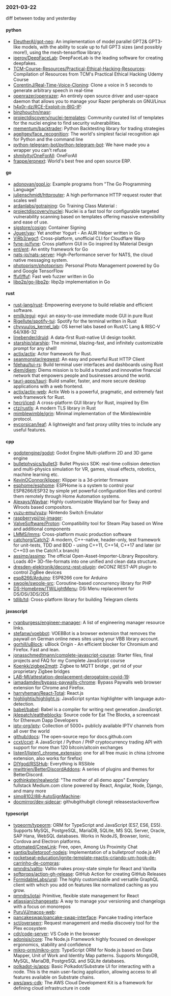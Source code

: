 ### 2021-03-22
diff between today and yesterday

#### python
* [EleutherAI/gpt-neo](https://github.com/EleutherAI/gpt-neo): An implementation of model parallel GPT2& GPT3-like models, with the ability to scale up to full GPT3 sizes (and possibly more!), using the mesh-tensorflow library.
* [iperov/DeepFaceLab](https://github.com/iperov/DeepFaceLab): DeepFaceLab is the leading software for creating deepfakes.
* [TCM-Course-Resources/Practical-Ethical-Hacking-Resources](https://github.com/TCM-Course-Resources/Practical-Ethical-Hacking-Resources): Compilation of Resources from TCM's Practical Ethical Hacking Udemy Course
* [CorentinJ/Real-Time-Voice-Cloning](https://github.com/CorentinJ/Real-Time-Voice-Cloning): Clone a voice in 5 seconds to generate arbitrary speech in real-time
* [openrazer/openrazer](https://github.com/openrazer/openrazer): An entirely open source driver and user-space daemon that allows you to manage your Razer peripherals on GNU/Linux
* [h4x0r-dz/RCE-Exploit-in-BIG-IP](https://github.com/h4x0r-dz/RCE-Exploit-in-BIG-IP): 
* [binzhouchn/masr](https://github.com/binzhouchn/masr): 
* [projectdiscovery/nuclei-templates](https://github.com/projectdiscovery/nuclei-templates): Community curated list of templates for the nuclei engine to find security vulnerabilities.
* [mementum/backtrader](https://github.com/mementum/backtrader): Python Backtesting library for trading strategies
* [ageitgey/face_recognition](https://github.com/ageitgey/face_recognition): The world's simplest facial recognition api for Python and the command line
* [python-telegram-bot/python-telegram-bot](https://github.com/python-telegram-bot/python-telegram-bot): We have made you a wrapper you can't refuse
* [shmilylty/OneForAll](https://github.com/shmilylty/OneForAll): OneForAll
* [frappe/erpnext](https://github.com/frappe/erpnext): World's best free and open source ERP.

#### go
* [adonovan/gopl.io](https://github.com/adonovan/gopl.io): Example programs from "The Go Programming Language"
* [julienschmidt/httprouter](https://github.com/julienschmidt/httprouter): A high performance HTTP request router that scales well
* [ardanlabs/gotraining](https://github.com/ardanlabs/gotraining): Go Training Class Material :
* [projectdiscovery/nuclei](https://github.com/projectdiscovery/nuclei): Nuclei is a fast tool for configurable targeted vulnerability scanning based on templates offering massive extensibility and ease of use.
* [sigstore/cosign](https://github.com/sigstore/cosign): Container Signing
* [Jguer/yay](https://github.com/Jguer/yay): Yet another Yogurt - An AUR Helper written in Go
* [ViRb3/wgcf](https://github.com/ViRb3/wgcf):  Cross-platform, unofficial CLI for Cloudflare Warp
* [fyne-io/fyne](https://github.com/fyne-io/fyne): Cross platform GUI in Go inspired by Material Design
* [ent/ent](https://github.com/ent/ent): An entity framework for Go
* [nats-io/nats-server](https://github.com/nats-io/nats-server): High-Performance server for NATS, the cloud native messaging system.
* [photoprism/photoprism](https://github.com/photoprism/photoprism): Personal Photo Management powered by Go and Google TensorFlow
* [ffuf/ffuf](https://github.com/ffuf/ffuf): Fast web fuzzer written in Go
* [libp2p/go-libp2p](https://github.com/libp2p/go-libp2p): libp2p implementation in Go

#### rust
* [rust-lang/rust](https://github.com/rust-lang/rust): Empowering everyone to build reliable and efficient software.
* [emilk/egui](https://github.com/emilk/egui): egui: an easy-to-use immediate mode GUI in pure Rust
* [Rigellute/spotify-tui](https://github.com/Rigellute/spotify-tui): Spotify for the terminal written in Rust 
* [chyyuu/os_kernel_lab](https://github.com/chyyuu/os_kernel_lab): OS kernel labs based on Rust/C Lang & RISC-V 64/X86-32
* [linebender/druid](https://github.com/linebender/druid): A data-first Rust-native UI design toolkit.
* [starship/starship](https://github.com/starship/starship):  The minimal, blazing-fast, and infinitely customizable prompt for any shell!
* [actix/actix](https://github.com/actix/actix): Actor framework for Rust.
* [seanmonstar/reqwest](https://github.com/seanmonstar/reqwest): An easy and powerful Rust HTTP Client
* [fdehau/tui-rs](https://github.com/fdehau/tui-rs): Build terminal user interfaces and dashboards using Rust
* [diem/diem](https://github.com/diem/diem): Diems mission is to build a trusted and innovative financial network that empowers people and businesses around the world.
* [tauri-apps/tauri](https://github.com/tauri-apps/tauri): Build smaller, faster, and more secure desktop applications with a web frontend.
* [actix/actix-web](https://github.com/actix/actix-web): Actix Web is a powerful, pragmatic, and extremely fast web framework for Rust.
* [hecrj/iced](https://github.com/hecrj/iced): A cross-platform GUI library for Rust, inspired by Elm
* [ctz/rustls](https://github.com/ctz/rustls): A modern TLS library in Rust
* [mimblewimble/grin](https://github.com/mimblewimble/grin): Minimal implementation of the Mimblewimble protocol.
* [eycorsican/leaf](https://github.com/eycorsican/leaf): A lightweight and fast proxy utility tries to include any useful features.

#### cpp
* [godotengine/godot](https://github.com/godotengine/godot): Godot Engine  Multi-platform 2D and 3D game engine
* [bulletphysics/bullet3](https://github.com/bulletphysics/bullet3): Bullet Physics SDK: real-time collision detection and multi-physics simulation for VR, games, visual effects, robotics, machine learning etc.
* [KevinOConnor/klipper](https://github.com/KevinOConnor/klipper): Klipper is a 3d-printer firmware
* [esphome/esphome](https://github.com/esphome/esphome): ESPHome is a system to control your ESP8266/ESP32 by simple yet powerful configuration files and control them remotely through Home Automation systems.
* [Alexays/Waybar](https://github.com/Alexays/Waybar): Highly customizable Wayland bar for Sway and Wlroots based compositors.  
* [yuzu-emu/yuzu](https://github.com/yuzu-emu/yuzu): Nintendo Switch Emulator
* [raspberrypi/rpi-imager](https://github.com/raspberrypi/rpi-imager): 
* [ValveSoftware/Proton](https://github.com/ValveSoftware/Proton): Compatibility tool for Steam Play based on Wine and additional components
* [LMMS/lmms](https://github.com/LMMS/lmms): Cross-platform music production software
* [catchorg/Catch2](https://github.com/catchorg/Catch2): A modern, C++-native, header-only, test framework for unit-tests, TDD and BDD - using C++11, C++14, C++17 and later (or C++03 on the Catch1.x branch)
* [assimp/assimp](https://github.com/assimp/assimp): The official Open-Asset-Importer-Library Repository. Loads 40+ 3D-file-formats into one unified and clean data structure.
* [dresden-elektronik/deconz-rest-plugin](https://github.com/dresden-elektronik/deconz-rest-plugin): deCONZ REST-API plugin to control ZigBee devices
* [esp8266/Arduino](https://github.com/esp8266/Arduino): ESP8266 core for Arduino
* [swoole/swoole-src](https://github.com/swoole/swoole-src):  Coroutine-based concurrency library for PHP
* [DS-Homebrew/TWiLightMenu](https://github.com/DS-Homebrew/TWiLightMenu): DSi Menu replacement for DS/DSi/3DS/2DS
* [tdlib/td](https://github.com/tdlib/td): Cross-platform library for building Telegram clients

#### javascript
* [ryanburgess/engineer-manager](https://github.com/ryanburgess/engineer-manager): A list of engineering manager resource links.
* [stefanw/voebbot](https://github.com/stefanw/voebbot): VOEBBot is a browser extension that removes the paywall on German online news sites using your VBB library account.
* [gorhill/uBlock](https://github.com/gorhill/uBlock): uBlock Origin - An efficient blocker for Chromium and Firefox. Fast and lean.
* [jonasschmedtmann/complete-javascript-course](https://github.com/jonasschmedtmann/complete-javascript-course): Starter files, final projects and FAQ for my Complete JavaScript course
* [Koenkk/zigbee2mqtt](https://github.com/Koenkk/zigbee2mqtt): Zigbee  to MQTT bridge , get rid of your proprietary Zigbee bridges 
* [LAB-MI/attestation-deplacement-derogatoire-covid-19](https://github.com/LAB-MI/attestation-deplacement-derogatoire-covid-19): 
* [iamadamdev/bypass-paywalls-chrome](https://github.com/iamadamdev/bypass-paywalls-chrome): Bypass Paywalls web browser extension for Chrome and Firefox.
* [harryheman/React-Total](https://github.com/harryheman/React-Total):    React.js        
* [highlightjs/highlight.js](https://github.com/highlightjs/highlight.js): JavaScript syntax highlighter with language auto-detection.
* [babel/babel](https://github.com/babel/babel):  Babel is a compiler for writing next generation JavaScript.
* [jklepatch/eattheblocks](https://github.com/jklepatch/eattheblocks): Source code for Eat The Blocks, a screencast for Ethereum Dapp Developers
* [iptv-org/iptv](https://github.com/iptv-org/iptv): Collection of 5000+ publicly available IPTV channels from all over the world
* [github/docs](https://github.com/github/docs): The open-source repo for docs.github.com
* [ccxt/ccxt](https://github.com/ccxt/ccxt): A JavaScript / Python / PHP cryptocurrency trading API with support for more than 120 bitcoin/altcoin exchanges
* [listen1/listen1_chrome_extension](https://github.com/listen1/listen1_chrome_extension): one for all free music in china (chrome extension, also works for firefox)
* [DIYgod/RSSHub](https://github.com/DIYgod/RSSHub):  Everything is RSSible
* [mwittrien/BetterDiscordAddons](https://github.com/mwittrien/BetterDiscordAddons): A series of plugins and themes for BetterDiscord.
* [gothinkster/realworld](https://github.com/gothinkster/realworld): "The mother of all demo apps"  Exemplary fullstack Medium.com clone powered by React, Angular, Node, Django, and many more 
* [simo8102/88-AutoSignMachine](https://github.com/simo8102/88-AutoSignMachine): 
* [docmirror/dev-sidecar](https://github.com/docmirror/dev-sidecar): githubgithubgit clonegit releasestackoverflow

#### typescript
* [typeorm/typeorm](https://github.com/typeorm/typeorm): ORM for TypeScript and JavaScript (ES7, ES6, ES5). Supports MySQL, PostgreSQL, MariaDB, SQLite, MS SQL Server, Oracle, SAP Hana, WebSQL databases. Works in NodeJS, Browser, Ionic, Cordova and Electron platforms.
* [ottomated/CrewLink](https://github.com/ottomated/CrewLink): Free, open, Among Us Proximity Chat
* [santiq/bulletproof-nodejs](https://github.com/santiq/bulletproof-nodejs): Implementation of a bulletproof node.js API 
* [rocketseat-education/ignite-template-reactjs-criando-um-hook-de-carrinho-de-compras](https://github.com/rocketseat-education/ignite-template-reactjs-criando-um-hook-de-carrinho-de-compras): 
* [pmndrs/valtio](https://github.com/pmndrs/valtio):  Valtio makes proxy-state simple for React and Vanilla
* [softprops/action-gh-release](https://github.com/softprops/action-gh-release):   GitHub Action for creating GitHub Releases
* [FormidableLabs/urql](https://github.com/FormidableLabs/urql): The highly customizable and versatile GraphQL client with which you add on features like normalized caching as you grow.
* [pmndrs/jotai](https://github.com/pmndrs/jotai):  Primitive, flexible state management for React
* [atlassian/changesets](https://github.com/atlassian/changesets):  A way to manage your versioning and changelogs with a focus on monorepos
* [PuruVJ/macos-web](https://github.com/PuruVJ/macos-web): 
* [pancakeswap/pancake-swap-interface](https://github.com/pancakeswap/pancake-swap-interface):  Pancake trading interface
* [sct/overseerr](https://github.com/sct/overseerr): Request management and media discovery tool for the Plex ecosystem
* [cdr/code-server](https://github.com/cdr/code-server): VS Code in the browser
* [adonisjs/core](https://github.com/adonisjs/core):  The Node.js Framework highly focused on developer ergonomics, stability and confidence
* [mikro-orm/mikro-orm](https://github.com/mikro-orm/mikro-orm): TypeScript ORM for Node.js based on Data Mapper, Unit of Work and Identity Map patterns. Supports MongoDB, MySQL, MariaDB, PostgreSQL and SQLite databases.
* [polkadot-js/apps](https://github.com/polkadot-js/apps): Basic Polkadot/Substrate UI for interacting with a node. This is the main user-facing application, allowing access to all features available on Substrate chains.
* [aws/aws-cdk](https://github.com/aws/aws-cdk): The AWS Cloud Development Kit is a framework for defining cloud infrastructure in code

